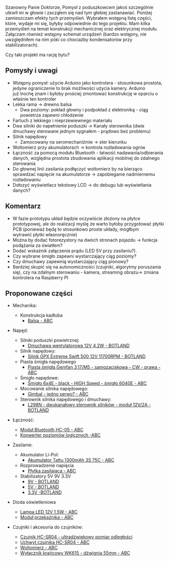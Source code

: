 Szanowny Panie Doktorze,
Pomysł z poduszkowcem jakoś szczególnie utkwił mi w głowie i zacząłem się nad tym głebiej zastanawiać.
Poniżej zamieszczam efekty tych przemyśleń. Wybrałem wstępną listę części, które, wydaje mi się, byłyby odpowiednie do tego projektu. Mam kilka przemyśleń na temat konstrukcji mechanicznej oraz elektrycznej modułu. Załączam również wstępny schemat urządzeń (bardzo wstępny, nie uwzględniłem na nim póki co chociażby kondensatorów przy stabilizatorach).

Czy taki projekt ma rację bytu?

## Pomysły i uwagi
  * Wstępny pomysł: użycie Arduino jako kontrolera - stosunkowa prostota, jedyne ograniczenie to brak możliwości użycia kamery. Arduino już trochę znam i byłoby prościej zmontować konstrukcję w oparciu o właśnie ten kontroler
  * Lekka rama -> drewno balsa
    * Dwa poziomy: pokład głowny i podpokład z elektroniką - ciąg powietrza zapewni chłodzenie
  * Fartuch z lekkiego i nieprzewiewnego materiału 
  * Dwa silniki do napełnienie poduszki -> Kanały sterownika (dwie dmuchawy sterowane jednym sygnałem - prądowo bez problemu)
  * Silnik napędowy
    * Zamocowany na seromechaniźmie -> ster kierunku
  * Woltomierz przy akumulatorach -> kontrola rozładowania ogniw
  * Łączność za pomocą modułu Bluetooth - łatwość nadawania/odbierania danych, względna prostota zbudowania aplikacji mobilnej do zdalnego sterowania
  * Do głownej linii zasilania podłączyć woltomierz by na bierząco sprawdzać napięcie na akumulatorze -> zapobieganie nadmiernemu rozładowaniu
  * Dołozyć wyświetlacz tekstowy LCD -> do debugu lub wyświetlania danych?


## Komentarz
  * W fazie prototypu układ będzie oczywiście złożony na płytce prototypowej, ale do realizacji myślę że warto byłoby przygotować płytki PCB (ponieważ będą to stosunkowo proste układy, mógłbym wytrawić płytki własnoręcznie)
  * Można by dodać fotorezystory na dwóch stronach pojazdu -> funkcja podążania za światłem?
  * Dodać wskaźnik załączenia prądu (LED 5V przy zasilaniu?).
  * Czy wybrane śmigło zapewni wystarczający ciąg poziomy?
  * Czy dmuchawy zapewnią wystarczający ciąg pionowy?
  * Bardziej skupić się na autonomiczności (czujniki, algorytmy poruszania się), czy na zdalnym sterowaniu - kamera, streaming obrazu-> zmiana kontrolera na Raspberry PI


## Proponowane części

* Mechanika:
  * Konstrukcja kadłuba
    * [Balsa - ABC](https://abc-rc.pl/product-pol-2139-Balsa-Modelarska-3-0-mm-srednia-I-klasa.html)

* Napęd:
  * Silniki poduszki powietrznej:
    * [Dmuchawa wentylatorowa 12V 4,2W - BOTLAND](https://botland.com.pl/pl/pompy/8875-dmuchawa-wentylatorowa-12v-42w-97x97x33mm.html?search_query=Dmuchawa+wentylatorowa+12V+4%2C2W&results=1)
  * Silnik napędowy:
    * [Silnik GPX Extreme Swift 500 12V 11700RPM - BOTLAND](https://botland.com.pl/pl/silniki-dc-bez-przekladni/7304-silnik-gpx-extreme-swift-500-12v-11700rpm.html)
  * Piasta śmigła napędowego
    * [Piasta śmigła Gemfan 3,17/M5 - samozaciskowa - CW - prawa - ABC](https://abc-rc.pl/product-pol-4299-Piasta-smigla-Gemfan-3-17-M5-samozaciskowa-CW-prawa.html)
  * Śmigło napędowe:
    * [Śmigło 6x4E - black - HIGH Speed - śmigło 6040E - ABC](https://abc-rc.pl/product-pol-12265-Smiglo-6x4E-black-HIGH-Speed-smiglo-6040E.html)
  * Mocowanie silnika napędowego:
    * [Gimbal - jedno serwo? - ABC](https://abc-rc.pl/product-pol-1549-Gimbal-Nylon-30x30-Pan-Tilt-do-kamery-Cmos.html)
  * Sterownik silnika napędowego i dmuchawy:
    * [L298N - dwukanałowy sterownik silników - moduł 12V/2A - BOTLAND](https://botland.com.pl/pl/sterowniki-silnikow-moduly/3164-l298n-dwukanalowy-sterownik-silnikow-modul-12v2a.html?search_query=L298N+-+dwukanalowy+sterownik+silnikow+-+modul+12V%2F2&results=2)

* Łączność:
  * [Moduł Bluetooth HC-05 - ABC](https://abc-rc.pl/product-pol-6189-Bluetooth-HC-05-master-slave-modul-do-APM-i-AlexMos-Arduino.html)
  * [Konwerter poziomów logicznych -ABC](https://abc-rc.pl/product-pol-6191-Konwerter-poziomow-3-3-5V-4-kanaly-stanow-logicznych-SPI-UART-Arduino.html)

* Zasilanie:
  * Akumulator Li-Pol:
    * [Akumulator Tattu 1300mAh 3S 75C - ABC](https://abc-rc.pl/product-pol-6659-Akumulator-Tattu-1300mAh-3S-75C-Li-pol-Gens-Ace-11-1V.html)
  * Rozprowadzenie napięcia
    * [Płytka zasilająca - ABC](https://abc-rc.pl/product-pol-4741-Plytka-zasilajaca-ESC-100A-CRIUS-v1-0-plytka-dystrybucji-pradu-do-drona.html)
  * Stabilizatory 5V 9V 3.3V
    * [9V - BOTLAND](https://botland.com.pl/pl/regulatory-napiecia/1902-stabilizator-9v-l7809cv-tht-to220.html)
    * [5V - BOTLAND](https://botland.com.pl/pl/regulatory-napiecia/3092-stabilizator-5v-l7805cv-tht-to220.html)
    * [3.3V -BOTLAND](https://botland.com.pl/pl/regulatory-napiecia/7685-stabilizator-ldo-33v-ld1117v33-tht-to220.html)
 * Dioda oświetleniowa
   * [Lampa LED 12V 1,5W - ABC](https://abc-rc.pl/product-pol-7335-Lampa-LED-12V-1-5W-samoprzylepna-lampa-do-dronow.html)
   * [Moduł przekaźnika - ABC](https://abc-rc.pl/product-pol-12107-Modul-przekaznika-1-kanal-5V-10A-250V-modul-przekaznikowy.html)
 
* Czujniki i akcesoria do czujników:
   * [Czujnik HC-SR04 - ultradźwiękowy pomiar odległości](https://abc-rc.pl/product-pol-6231-Czujnik-HC-SR04-ultradzwiekowy-pomiar-odleglosci-2-400-cm.html)
   * [Uchwyt czujnika HC-SR04 - ABC](https://abc-rc.pl/product-pol-7320-Uchwyt-czujnika-HC-SR04-mocowanie-czujnika-SR04.html)
   * [Woltomierz - ABC](https://abc-rc.pl/product-pol-6306-Woltomierz-DC-3-30V-0-36-LED-czerwony-bez-obudowy.html)
   * [Wyłącznik krańcowy WK615 - dźwignia 55mm - ABC](https://abc-rc.pl/product-pol-9842-Wylacznik-krancowy-WK615-dzwignia-55mm.html)

  




